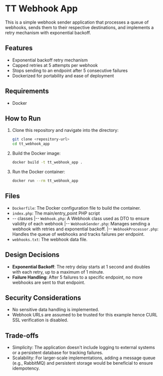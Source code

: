 # TT Webhook App

This is a simple webhook sender application that processes a queue of webhooks, sends them to their respective destinations, and implements a retry mechanism with exponential backoff.

## Features
- Exponential backoff retry mechanism
- Capped retries at 5 attempts per webhook
- Stops sending to an endpoint after 5 consecutive failures
- Dockerized for portability and ease of deployment

## Requirements
- Docker

## How to Run

1. Clone this repository and navigate into the directory:
    ```bash
    git clone <repository-url>
    cd tt_webhook_app
    ```

2. Build the Docker image:
    ```bash
    docker build -t tt_webhook_app .
    ```

3. Run the Docker container:
    ```bash
    docker run --rm tt_webhook_app
    ```

## Files
- `Dockerfile`: The Docker configuration file to build the container.
- `index.php`: The main/entry_point PHP script
- -- classes
    |-- `Webhook.php`: A Webhook class used as DTO to ensure validity of each webhook
    |-- `WebhookSender.php`: Manages sending a webhook with retries and exponential backoff.
    |-- `WebhookProcessor.php`: Handles the queue of webhooks and tracks failures per endpoint.
- `webhooks.txt`: The webhook data file.


## Design Decisions
- **Exponential Backoff**: The retry delay starts at 1 second and doubles with each retry, up to a maximum of 1 minute.
- **Failure Handling**: After 5 failures to a specific endpoint, no more webhooks are sent to that endpoint.

## Security Considerations
- No sensitive data handling is implemented.
- Webhook URLs are assumed to be trusted for this example hence CURL SSL verification is disabled.

## Trade-offs
- Simplicity: The application doesn't include logging to external systems or a persistent database for tracking failures.
- Scalability: For larger-scale implementations, adding a message queue (e.g., RabbitMQ) and persistent storage would be beneficial to ensure idempotency.
